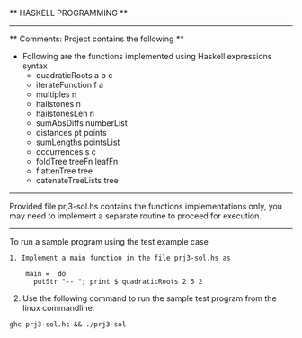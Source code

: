 ** HASKELL PROGRAMMING **

------------------------------------------------------

** Comments: Project contains the following **

- Following are the functions implemented using 
  Haskell expressions syntax
	- quadraticRoots a b c
	- iterateFunction f a
	- multiples n 
	- hailstones n
	- hailstonesLen n
	- sumAbsDiffs numberList
	- distances pt points
	- sumLengths pointsList
	- occurrences s c
	- foldTree treeFn leafFn <tree or leaf>
	- flattenTree tree
	- catenateTreeLists tree

------------------------------------------------------

  Provided file prj3-sol.hs contains the functions
  implementations only, you may need to implement a 
  separate routine to proceed for execution.

------------------------------------------------------

To run a sample program using the test example case

	1. Implement a main function in the file prj3-sol.hs as

		main =  do
		  putStr "-- "; print $ quadraticRoots 2 5 2 

  2. Use the following command to run the sample test 
    program from the linux commandline.

    ghc prj3-sol.hs && ./prj3-sol
